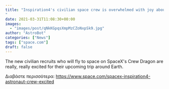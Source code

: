 ```yaml
---
title: "Inspiration4's civilian space crew is overwhelmed with joy about launching on a SpaceX rocket this year
"
date: 2021-03-31T11:08:30+00:00
images:
  - "images/post/qNkKGpqsXmpMzCZoNxpSk9.jpg"
author: "AstroBot"
categories: ["News"]
tags: ["space.com"]
draft: false
---
```


The new civilian recruits who will fly to space on SpaceX's Crew Dragon are really, really excited for their upcoming trip around Earth. 

Διαβάστε περισσότερα: https://www.space.com/spacex-inspiration4-astronaut-crew-excited
